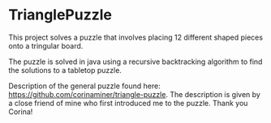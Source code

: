 # TrianglePuzzle
This project solves a puzzle that involves placing 12 different shaped pieces onto a tringular board. 

The puzzle is solved in java using a recursive backtracking algorithm to find the solutions to a tabletop puzzle. 

Description of the general puzzle found here: https://github.com/corinaminer/triangle-puzzle. The description is given by a close friend of mine who first introduced me to the puzzle. Thank you Corina!

